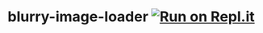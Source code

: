 # blurry-image-loader [![Run on Repl.it](https://repl.it/badge/github/SeyiCodes/blurry-image-loader)](https://repl.it/github/SeyiCodes/blurry-image-loader)
